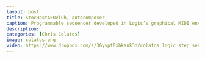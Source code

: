 ```yaml
---
layout: post
title: StocHastAkOviCh, autocomposer
caption: Programmable sequencer developed in Logic’s graphical MIDI environment. Probability distribution autocomposer functionality with Dmitri Shostakovich homage-scale constraint. Controls for independent and global pitch and velocity, independent and vector linear pitch and modulation, independent and global note on/off, and quick-drum sequencer.
description: 
categories: [Chris Colatos]
image: colatos.png
video: https://www.dropbox.com/s/36yvpt0xbkank3d/colatos_logic_step_sequencer.zip?dl=1
---
```

